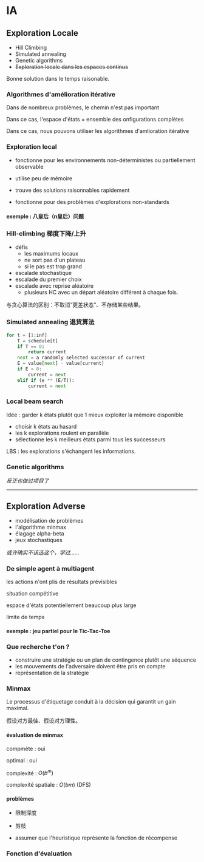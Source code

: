 # IA

## Exploration Locale

- Hill Climbing
- Simulated annealing
- Genetic algorithms
- ~~Exploration locale dans les espaces continus~~

Bonne solution dans le temps raisonable.

### Algorithmes d'amélioration itérative

Dans de nombreux problèmes, le chemin n'est pas important

Dans ce cas, l'espace d'états = ensemble des onfigurations complètes

Dans ce cas, nous pouvons utiliser les algorithmes d'amlioration itérative

### Exploration local

- fonctionne pour les environnements non-déterministes ou partiellement observable

- utilise peu de mémoire

- trouve des solutions raisonnables rapidement

- fonctionne pour des problèmes d'explorations non-standards

#### exemple : 八皇后（n皇后）问题

### Hill-climbing 梯度下降/上升

- défis
  - les maximums locaux
  - ne sort pas d'un plateau
  - si le pas est trop grand
- escalade stochastique
- escalade du premier choix
- escalade avec reprise aléatoire
  - plusieurs HC avec un départ aléatoire différent à chaque fois.

与贪心算法的区别：不取消“更差状态”、不存储某些结果。

### Simulated annealing 退货算法

```python
for t = [1:inf]
	T = schedule[t]
	if T == 0:
		return current
    next = a randomly selected successor of current
    E = value[next] - value[current]
    if E > 0:
    	current = next
    elif if (e ** (E/T)):
    	current = next
```

### Local beam search

Idée : garder k états plutôt que 1 mieux exploiter la mémoire disponible

- choisir k états au hasard
- les k explorations roulent en parallèle
- sélectionne les k meilleurs états parmi tous les successeurs

LBS : les explorations s'échangent les informations.

### Genetic algorithms

*反正也做过项目了*

----

## Exploration Adverse

- modélisation de problèmes
- l'algorithme minmax
- élagage alpha-beta
- jeux stochastiques

*或许确实不该选这个，学过……*

### De simple agent à multiagent

les actions n'ont plis de résultats prévisibles

situation compétitive

espace d'états potentiellement beaucoup plus large

limite de temps

#### exemple : jeu partiel pour le Tic-Tac-Toe

### Que recherche t'on ?

- construire une stratégie ou un plan de contingence plutôt une séquence
- les mouvements de l'adversaire doivent être pris en compte
- représentation de la stratégie

### Minmax

Le processus d'étiquetage conduit à la décision qui garantit un gain maximal. 

假设对方最佳、假设对方理性。

#### évaluation de minmax

compmète : oui

optimal : oui

complexité : $O(b^m)$

complexité spatiale : $O(bm)$ (DFS)

#### problèmes

- 限制深度

- 剪枝

- assumer que l'heuristique représente la fonction de récompense

### Fonction d'évaluation

